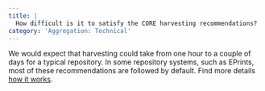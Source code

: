 ```yaml
---
title: |
  How difficult is it to satisfy the CORE harvesting recommendations?
category: 'Aggregation: Technical'
---
```

We would expect that harvesting could take from one hour to a
couple of days for a typical repository. In some repository
systems, such as EPrints, most of these recommendations are
followed by default. Find more details [how it
works](~about#how-it-works).
